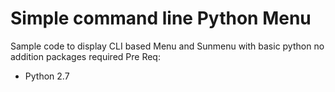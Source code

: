 # Simple command line Python Menu

Sample code to display CLI based Menu and Sunmenu with basic python no addition packages required
Pre Req: 
* Python 2.7
